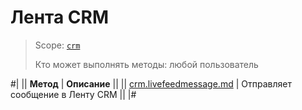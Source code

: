 # Лента CRM

> Scope: [`crm`](../../../scopes/permissions.md)
>
> Кто может выполнять методы: любой пользователь

#|
|| **Метод** | **Описание** ||
|| [crm.livefeedmessage.md](./crm-live-feed-message-add.md) | Отправляет сообщение в Ленту CRM
 ||
|#